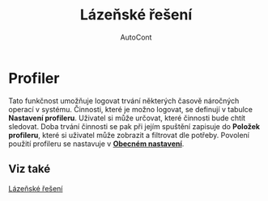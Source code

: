 ﻿---
    title: "Lázeňské řešení"
    author: AutoCont
    ms.date: 04/30/2018
    ms.topic: article
    ms.prod: dynamics-nav-2017
    ms.contentlocale: cs-cz
    ms.lasthandoff: 04/30/2018
---

# Profiler
Tato funkčnost umožňuje logovat trvání některých časově náročných operací v systému. Činnosti, které je možno logovat, se definují v tabulce **Nastavení profileru**. Uživatel si může určovat, které činnosti bude chtít sledovat. Doba trvání činnosti se pak při jejím spuštění zapisuje do **Položek profileru**, které si uživatel může zobrazit a filtrovat dle potřeby. Povolení použití profileru se nastavuje v **[Obecném nastavení](ac-spx-general-setup.md)**.

## <a name="see-also"></a>Viz také
[Lázeňské řešení](ac-spa-solution.md)